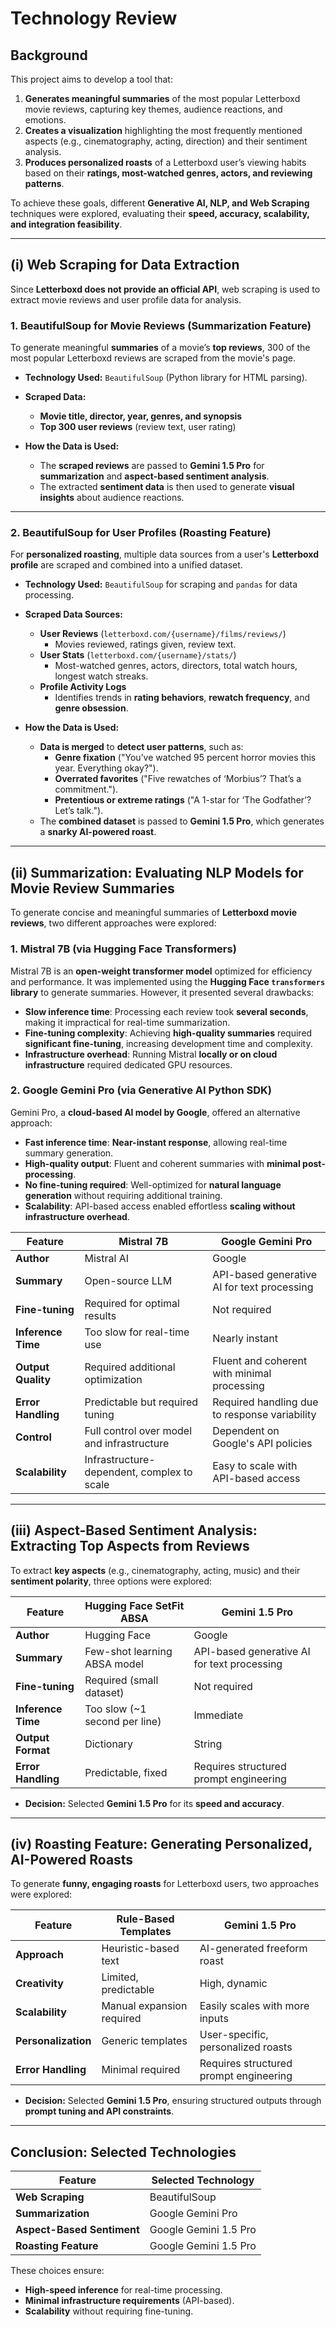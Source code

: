 # **Technology Review**

## **Background**  

This project aims to develop a tool that:  
1. **Generates meaningful summaries** of the most popular Letterboxd movie reviews, capturing key themes, audience reactions, and emotions.  
2. **Creates a visualization** highlighting the most frequently mentioned aspects (e.g., cinematography, acting, direction) and their sentiment analysis.  
3. **Produces personalized roasts** of a Letterboxd user’s viewing habits based on their **ratings, most-watched genres, actors, and reviewing patterns**.  

To achieve these goals, different **Generative AI, NLP, and Web Scraping** techniques were explored, evaluating their **speed, accuracy, scalability, and integration feasibility**.

---

## **(i) Web Scraping for Data Extraction**  

Since **Letterboxd does not provide an official API**, web scraping is used to extract movie reviews and user profile data for analysis.  

### **1. BeautifulSoup for Movie Reviews (Summarization Feature)**  
To generate meaningful **summaries** of a movie’s **top reviews**, 300 of the most popular Letterboxd reviews are scraped from the movie's page.  

- **Technology Used:** `BeautifulSoup` (Python library for HTML parsing).  
- **Scraped Data:**  
  - **Movie title, director, year, genres, and synopsis**  
  - **Top 300 user reviews** (review text, user rating)  

- **How the Data is Used:**  
  - The **scraped reviews** are passed to **Gemini 1.5 Pro** for **summarization** and **aspect-based sentiment analysis**.  
  - The extracted **sentiment data** is then used to generate **visual insights** about audience reactions.  

---

### **2. BeautifulSoup for User Profiles (Roasting Feature)**  
For **personalized roasting**, multiple data sources from a user's **Letterboxd profile** are scraped and combined into a unified dataset.

- **Technology Used:** `BeautifulSoup` for scraping and `pandas` for data processing.  
- **Scraped Data Sources:**  
  - **User Reviews** (`letterboxd.com/{username}/films/reviews/`)  
    - Movies reviewed, ratings given, review text.  
  - **User Stats** (`letterboxd.com/{username}/stats/`)  
    - Most-watched genres, actors, directors, total watch hours, longest watch streaks.  
  - **Profile Activity Logs**  
    - Identifies trends in **rating behaviors**, **rewatch frequency**, and **genre obsession**.  

- **How the Data is Used:**  
  - **Data is merged** to **detect user patterns**, such as:  
    - **Genre fixation** ("You’ve watched 95 percent horror movies this year. Everything okay?").  
    - **Overrated favorites** ("Five rewatches of ‘Morbius’? That’s a commitment.").  
    - **Pretentious or extreme ratings** ("A 1-star for ‘The Godfather’? Let’s talk.").  
  - The **combined dataset** is passed to **Gemini 1.5 Pro**, which generates a **snarky AI-powered roast**.  

---

## **(ii) Summarization: Evaluating NLP Models for Movie Review Summaries**  

To generate concise and meaningful summaries of **Letterboxd movie reviews**, two different approaches were explored:  

### **1. Mistral 7B (via Hugging Face Transformers)**  
Mistral 7B is an **open-weight transformer model** optimized for efficiency and performance. It was implemented using the **Hugging Face `transformers` library** to generate summaries. However, it presented several drawbacks:  

- **Slow inference time**: Processing each review took **several seconds**, making it impractical for real-time summarization.  
- **Fine-tuning complexity**: Achieving **high-quality summaries** required **significant fine-tuning**, increasing development time and complexity.  
- **Infrastructure overhead**: Running Mistral **locally or on cloud infrastructure** required dedicated GPU resources.  

### **2. Google Gemini Pro (via Generative AI Python SDK)**  
Gemini Pro, a **cloud-based AI model by Google**, offered an alternative approach:  

- **Fast inference time**: **Near-instant response**, allowing real-time summary generation.  
- **High-quality output**: Fluent and coherent summaries with **minimal post-processing**.  
- **No fine-tuning required**: Well-optimized for **natural language generation** without requiring additional training.  
- **Scalability**: API-based access enabled effortless **scaling without infrastructure overhead**.  

| Feature               | Mistral 7B | Google Gemini Pro |
|-----------------------|-----------|------------------|
| **Author**           | Mistral AI | Google |
| **Summary**         | Open-source LLM | API-based generative AI for text processing |
| **Fine-tuning**     | Required for optimal results | Not required |
| **Inference Time**  | Too slow for real-time use | Nearly instant |
| **Output Quality**  | Required additional optimization | Fluent and coherent with minimal processing |
| **Error Handling**  | Predictable but required tuning | Required handling due to response variability |
| **Control**        | Full control over model and infrastructure | Dependent on Google's API policies |
| **Scalability**    | Infrastructure-dependent, complex to scale | Easy to scale with API-based access |

---

## **(iii) Aspect-Based Sentiment Analysis: Extracting Top Aspects from Reviews**  

To extract **key aspects** (e.g., cinematography, acting, music) and their **sentiment polarity**, three options were explored:  

| Feature                 | Hugging Face SetFit ABSA | Gemini 1.5 Pro |
|-------------------------|-------------------------|---------------|
| **Author**             | Hugging Face             | Google |
| **Summary**            | Few-shot learning ABSA model | API-based generative AI for text processing |
| **Fine-tuning**        | Required (small dataset) | Not required |
| **Inference Time**     | Too slow (~1 second per line) | Immediate |
| **Output Format**      | Dictionary               | String |
| **Error Handling**     | Predictable, fixed       | Requires structured prompt engineering |

- **Decision:** Selected **Gemini 1.5 Pro** for its **speed and accuracy**.  

---

## **(iv) Roasting Feature: Generating Personalized, AI-Powered Roasts**  

To generate **funny, engaging roasts** for Letterboxd users, two approaches were explored:  

| Feature                | Rule-Based Templates | Gemini 1.5 Pro |
|------------------------|---------------------|---------------|
| **Approach**          | Heuristic-based text | AI-generated freeform roast |
| **Creativity**        | Limited, predictable | High, dynamic |
| **Scalability**       | Manual expansion required | Easily scales with more inputs |
| **Personalization**   | Generic templates | User-specific, personalized roasts |
| **Error Handling**    | Minimal required | Requires structured prompt engineering |

- **Decision:** Selected **Gemini 1.5 Pro**, ensuring structured outputs through **prompt tuning and API constraints**.  

---

## **Conclusion: Selected Technologies**  

| Feature                 | Selected Technology |
|-------------------------|--------------------|
| **Web Scraping**        | BeautifulSoup |
| **Summarization**        | Google Gemini Pro |
| **Aspect-Based Sentiment** | Google Gemini 1.5 Pro |
| **Roasting Feature**     | Google Gemini 1.5 Pro |

These choices ensure:  
- **High-speed inference** for real-time processing.  
- **Minimal infrastructure requirements** (API-based).  
- **Scalability** without requiring fine-tuning.  
